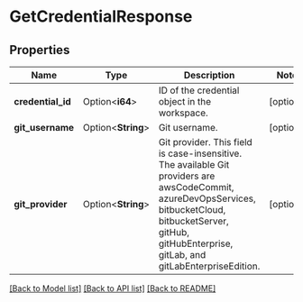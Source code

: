 # GetCredentialResponse

## Properties

Name | Type | Description | Notes
------------ | ------------- | ------------- | -------------
**credential_id** | Option<**i64**> | ID of the credential object in the workspace. | [optional]
**git_username** | Option<**String**> | Git username. | [optional]
**git_provider** | Option<**String**> | Git provider. This field is case-insensitive. The available Git providers are awsCodeCommit, azureDevOpsServices, bitbucketCloud, bitbucketServer, gitHub, gitHubEnterprise, gitLab, and gitLabEnterpriseEdition. | [optional]

[[Back to Model list]](../README.md#documentation-for-models) [[Back to API list]](../README.md#documentation-for-api-endpoints) [[Back to README]](../README.md)



